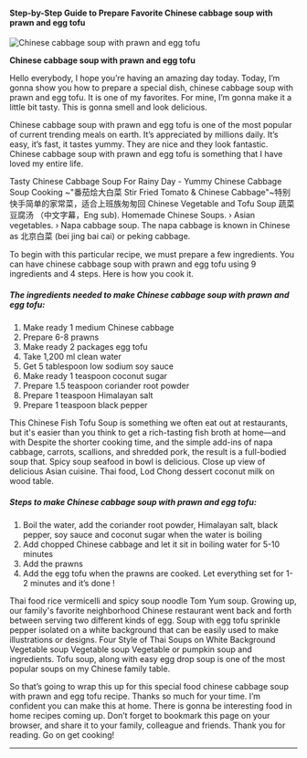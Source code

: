             

#### Step-by-Step Guide to Prepare Favorite Chinese cabbage soup with prawn and egg tofu

![Chinese cabbage soup with prawn and egg tofu](https://img-global.cpcdn.com/recipes/9bf22e21b7ad6b9c/751x532cq70/chinese-cabbage-soup-with-prawn-and-egg-tofu-recipe-main-photo.jpg)

**Chinese cabbage soup with prawn and egg tofu**

Hello everybody, I hope you’re having an amazing day today. Today, I’m gonna show you how to prepare a special dish, chinese cabbage soup with prawn and egg tofu. It is one of my favorites. For mine, I’m gonna make it a little bit tasty. This is gonna smell and look delicious.

Chinese cabbage soup with prawn and egg tofu is one of the most popular of current trending meals on earth. It’s appreciated by millions daily. It’s easy, it’s fast, it tastes yummy. They are nice and they look fantastic. Chinese cabbage soup with prawn and egg tofu is something that I have loved my entire life.

Tasty Chinese Cabbage Soup For Rainy Day - Yummy Chinese Cabbage Soup Cooking ~"番茄烩大白菜 Stir Fried Tomato & Chinese Cabbage"~特别快手简单的家常菜，适合上班族匆匆回 Chinese Vegetable and Tofu Soup 蔬菜豆腐汤 （中文字幕，Eng sub). Homemade Chinese Soups. › Asian vegetables. › Napa cabbage soup. The napa cabbage is known in Chinese as 北京白菜 (bei jing bai cai) or peking cabbage.

To begin with this particular recipe, we must prepare a few ingredients. You can have chinese cabbage soup with prawn and egg tofu using 9 ingredients and 4 steps. Here is how you cook it.

##### The ingredients needed to make Chinese cabbage soup with prawn and egg tofu:

1.  Make ready 1 medium Chinese cabbage
2.  Prepare 6-8 prawns
3.  Make ready 2 packages egg tofu
4.  Take 1,200 ml clean water
5.  Get 5 tablespoon low sodium soy sauce
6.  Make ready 1 teaspoon coconut sugar
7.  Prepare 1.5 teaspoon coriander root powder
8.  Prepare 1 teaspoon Himalayan salt
9.  Prepare 1 teaspoon black pepper

This Chinese Fish Tofu Soup is something we often eat out at restaurants, but it's easier than you think to get a rich-tasting fish broth at home—and with Despite the shorter cooking time, and the simple add-ins of napa cabbage, carrots, scallions, and shredded pork, the result is a full-bodied soup that. Spicy soup seafood in bowl is delicious. Close up view of delicious Asian cuisine. Thai food, Lod Chong dessert coconut milk on wood table.

##### Steps to make Chinese cabbage soup with prawn and egg tofu:

1.  Boil the water, add the coriander root powder, Himalayan salt, black pepper, soy sauce and coconut sugar when the water is boiling
2.  Add chopped Chinese cabbage and let it sit in boiling water for 5-10 minutes
3.  Add the prawns
4.  Add the egg tofu when the prawns are cooked. Let everything set for 1-2 minutes and it’s done !

Thai food rice vermicelli and spicy soup noodle Tom Yum soup. Growing up, our family's favorite neighborhood Chinese restaurant went back and forth between serving two different kinds of egg. Soup with egg tofu sprinkle pepper isolated on a white background that can be easily used to make illustrations or designs. Four Style of Thai Soups on White Background Vegetable soup Vegetable soup Vegetable or pumpkin soup and ingredients. Tofu soup, along with easy egg drop soup is one of the most popular soups on my Chinese family table.

So that’s going to wrap this up for this special food chinese cabbage soup with prawn and egg tofu recipe. Thanks so much for your time. I’m confident you can make this at home. There is gonna be interesting food in home recipes coming up. Don’t forget to bookmark this page on your browser, and share it to your family, colleague and friends. Thank you for reading. Go on get cooking!

* * *